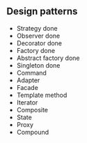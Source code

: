 ## Design patterns

- Strategy done
- Observer done
- Decorator done
- Factory done
- Abstract factory done
- Singleton done
- Command
- Adapter
- Facade
- Template method
- Iterator
- Composite
- State
- Proxy
- Compound
